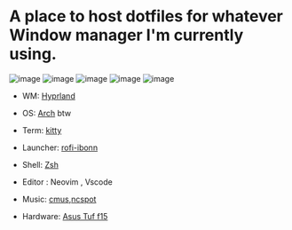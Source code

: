 # A place to host dotfiles for whatever Window manager I'm currently using.

![image](https://user-images.githubusercontent.com/87846149/231362373-a1d467fb-2207-4888-b2d1-81834fbf2a92.png)
![image](https://user-images.githubusercontent.com/87846149/231362579-5dac9e34-0b83-45a7-b8dc-29e6dbe270ad.png)
![image](https://user-images.githubusercontent.com/87846149/231362841-ef2c9025-c8bd-4aa7-8e92-90b6219b36c0.png)
![image](https://user-images.githubusercontent.com/87846149/231363329-7b2c4e70-c36f-4332-b34b-e2358531568e.png)
![image](https://github.com/chiefdinkan/dotfiles/assets/87846149/2c17d467-7f4b-4706-8104-af353e89dfba)



* WM: [Hyprland][hypr]
 
* OS: [Arch][archurl] btw
 
* Term: [kitty][kittyurl]
 
* Launcher: [rofi-ibonn][rofiurl]

* Shell: [Zsh][zshurl]

* Editor : Neovim , Vscode
 
* Music: [cmus][cmusurl],[ncspot](https://github.com/hrkfdn/ncspot)
 
* Hardware: [Asus Tuf f15][asus]


[hypr]: https://github.com/hyprwm/Hyprland
[archurl]: https://archlinux.org/
[kittyurl]: https://github.com/kovidgoyal/kitty
[rofiurl]: https://github.com/lbonn/rofi
[waybarurl]: https://github.com/Alexays/Waybar
[zshurl]: https://www.zsh.org/
[cmusurl]: https://cmus.github.io/
[asus]: https://www.asus.com/laptops/for-gaming/tuf-gaming/asus-tuf-gaming-f15-2022/
